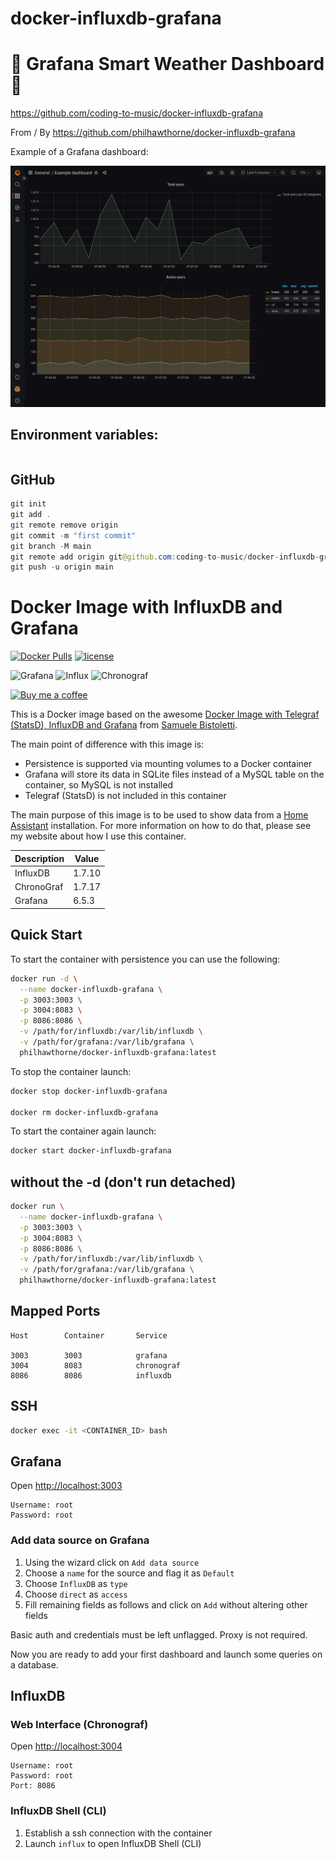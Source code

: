 # docker-influxdb-grafana

# 🚀 Grafana Smart Weather Dashboard 🚀

https://github.com/coding-to-music/docker-influxdb-grafana

From / By https://github.com/philhawthorne/docker-influxdb-grafana

Example of a Grafana dashboard:

![Grafana screenshot](https://github.com/coding-to-music/grafana-prometheus-node-js-example/blob/main/images/example-dashboard.png?raw=true)

## Environment variables:

```java

```

## GitHub

```java
git init
git add .
git remote remove origin
git commit -m "first commit"
git branch -M main
git remote add origin git@github.com:coding-to-music/docker-influxdb-grafana.git
git push -u origin main
```

# Docker Image with InfluxDB and Grafana

[![Docker Pulls](https://img.shields.io/docker/pulls/philhawthorne/docker-influxdb-grafana.svg)](https://dockerhub.com/philhawthorne/docker-influxdb-grafana) [![license](https://img.shields.io/github/license/philhawthorne/docker-influxdb-grafana.svg)](https://dockerhub.com/philhawthorne/docker-influxdb-grafana)

![Grafana][grafana-version] ![Influx][influx-version] ![Chronograf][chronograf-version]

[![Buy me a coffee][buymeacoffee-icon]][buymeacoffee]

This is a Docker image based on the awesome [Docker Image with Telegraf (StatsD), InfluxDB and Grafana](https://github.com/samuelebistoletti/docker-statsd-influxdb-grafana) from [Samuele Bistoletti](https://github.com/samuelebistoletti).

The main point of difference with this image is:

- Persistence is supported via mounting volumes to a Docker container
- Grafana will store its data in SQLite files instead of a MySQL table on the container, so MySQL is not installed
- Telegraf (StatsD) is not included in this container

The main purpose of this image is to be used to show data from a [Home Assistant](https://home-assistant.io) installation. For more information on how to do that, please see my website about how I use this container.

| Description | Value  |
| ----------- | ------ |
| InfluxDB    | 1.7.10 |
| ChronoGraf  | 1.7.17 |
| Grafana     | 6.5.3  |

## Quick Start

To start the container with persistence you can use the following:

```sh
docker run -d \
  --name docker-influxdb-grafana \
  -p 3003:3003 \
  -p 3004:8083 \
  -p 8086:8086 \
  -v /path/for/influxdb:/var/lib/influxdb \
  -v /path/for/grafana:/var/lib/grafana \
  philhawthorne/docker-influxdb-grafana:latest
```

To stop the container launch:

```sh
docker stop docker-influxdb-grafana

docker rm docker-influxdb-grafana
```

To start the container again launch:

```sh
docker start docker-influxdb-grafana
```

## without the -d (don't run detached)

```sh
docker run \
  --name docker-influxdb-grafana \
  -p 3003:3003 \
  -p 3004:8083 \
  -p 8086:8086 \
  -v /path/for/influxdb:/var/lib/influxdb \
  -v /path/for/grafana:/var/lib/grafana \
  philhawthorne/docker-influxdb-grafana:latest
```

## Mapped Ports

```
Host		Container		Service

3003		3003			grafana
3004		8083			chronograf
8086		8086			influxdb
```

## SSH

```sh
docker exec -it <CONTAINER_ID> bash
```

## Grafana

Open <http://localhost:3003>

```
Username: root
Password: root
```

### Add data source on Grafana

1. Using the wizard click on `Add data source`
2. Choose a `name` for the source and flag it as `Default`
3. Choose `InfluxDB` as `type`
4. Choose `direct` as `access`
5. Fill remaining fields as follows and click on `Add` without altering other fields

Basic auth and credentials must be left unflagged. Proxy is not required.

Now you are ready to add your first dashboard and launch some queries on a database.

## InfluxDB

### Web Interface (Chronograf)

Open <http://localhost:3004>

```
Username: root
Password: root
Port: 8086
```

### InfluxDB Shell (CLI)

1. Establish a ssh connection with the container
2. Launch `influx` to open InfluxDB Shell (CLI)

[buymeacoffee-icon]: https://www.buymeacoffee.com/assets/img/guidelines/download-assets-sm-2.svg
[buymeacoffee]: https://www.buymeacoffee.com/philhawthorne
[grafana-version]: https://img.shields.io/badge/Grafana-6.5.3-brightgreen
[influx-version]: https://img.shields.io/badge/Influx-1.7.10-brightgreen
[chronograf-version]: https://img.shields.io/badge/Chronograf-1.7.17-brightgreen
